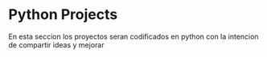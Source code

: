 # Python Projects
En esta seccion los proyectos seran codificados en python
con la intencion de compartir ideas y mejorar
